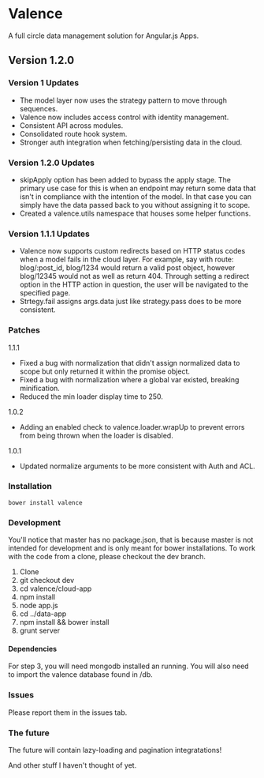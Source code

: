 # Valence
A full circle data management solution for Angular.js Apps.

## Version 1.2.0

 ### Version 1 Updates
  * The model layer now uses the strategy pattern to move through sequences.
  * Valence now includes access control with identity management.
  * Consistent API across modules.
  * Consolidated route hook system.
  * Stronger auth integration when fetching/persisting data in the cloud.

 ### Version 1.2.0 Updates
  * skipApply option has been added to bypass the apply stage. The primary use case for this is when an endpoint may return some data that isn't in compliance with the intention of the model.
    In that case you can simply have the data passed back to you without assigning it to scope.
  * Created a valence.utils namespace that houses some helper functions.

 ### Version 1.1.1 Updates
  * Valence now supports custom redirects based on HTTP status codes when a model fails in the cloud layer. For example, say with route: blog/:post_id, blog/1234 would return a valid post object, however blog/12345 would not as well as return 404. Through setting a redirect option in the HTTP action in question, the user will be navigated to the specified page.
 * Strtegy.fail assigns args.data just like strategy.pass does to be more consistent.

 ### Patches

  1.1.1 
   * Fixed a bug with normalization that didn't assign normalized data to scope but only returned it within the promise object.
   * Fixed a bug with normalization where a global var existed, breaking minification.
   * Reduced the min loader display time to 250.

  1.0.2
   * Adding an enabled check to valence.loader.wrapUp to prevent errors from being thrown when the loader is disabled.
 
  1.0.1
   * Updated normalize arguments to be more consistent with Auth and ACL.

### Installation

    bower install valence

### Development

You'll notice that master has no package.json, that is because master is not intended for development and is only meant for bower installations. To work with the code from a clone, please checkout the dev branch.

1. Clone
2. git checkout dev
3. cd valence/cloud-app
4. npm install
5. node app.js
6. cd ../data-app
7. npm install && bower install
8. grunt server

#### Dependencies

For step 3, you will need mongodb installed an running. You will also need to import the valence database found in /db.

### Issues

Please report them in the issues tab.

### The future

The future will contain lazy-loading and pagination integratations!

And other stuff I haven't thought of yet.


